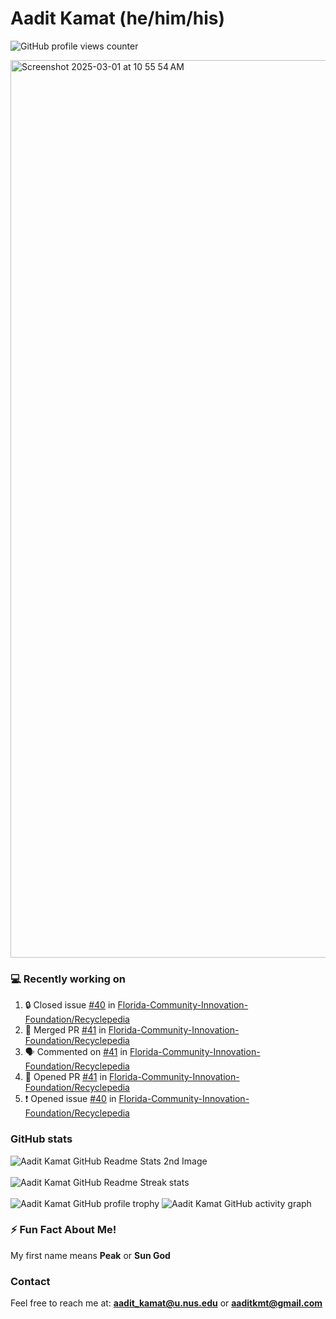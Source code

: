 # Aadit Kamat (he/him/his)
![GitHub profile views counter](https://komarev.com/ghpvc/?username=aaditkamat)

<img width="1436" alt="Screenshot 2025-03-01 at 10 55 54 AM" src="https://github.com/user-attachments/assets/42e818a5-0543-42c9-8379-b9a8b22076d5" />

### 💻 Recently working on
<!--START_SECTION:activity-->
1. 🔒 Closed issue [#40](https://github.com/Florida-Community-Innovation-Foundation/Recyclepedia/issues/40) in [Florida-Community-Innovation-Foundation/Recyclepedia](https://github.com/Florida-Community-Innovation-Foundation/Recyclepedia)
2. 🎉 Merged PR [#41](https://github.com/Florida-Community-Innovation-Foundation/Recyclepedia/pull/41) in [Florida-Community-Innovation-Foundation/Recyclepedia](https://github.com/Florida-Community-Innovation-Foundation/Recyclepedia)
3. 🗣 Commented on [#41](https://github.com/Florida-Community-Innovation-Foundation/Recyclepedia/pull/41#issuecomment-2926311790) in [Florida-Community-Innovation-Foundation/Recyclepedia](https://github.com/Florida-Community-Innovation-Foundation/Recyclepedia)
4. 💪 Opened PR [#41](https://github.com/Florida-Community-Innovation-Foundation/Recyclepedia/pull/41) in [Florida-Community-Innovation-Foundation/Recyclepedia](https://github.com/Florida-Community-Innovation-Foundation/Recyclepedia)
5. ❗ Opened issue [#40](https://github.com/Florida-Community-Innovation-Foundation/Recyclepedia/issues/40) in [Florida-Community-Innovation-Foundation/Recyclepedia](https://github.com/Florida-Community-Innovation-Foundation/Recyclepedia)
<!--END_SECTION:activity-->

### GitHub stats
<div>
  <img align="center" src="https://github-readme-stats.vercel.app/api?username=aaditkamat&show_icons=true&locale=en" alt="Aadit Kamat GitHub Readme Stats 2nd Image" />
  <br><br>
  <img align="center" src="https://github-readme-streak-stats.herokuapp.com/?user=aaditkamat" alt="Aadit Kamat GitHub Readme Streak stats" />
  <br><br>
  <img src="https://github-profile-trophy.vercel.app/?username=aaditkamat&theme=onedark" alt="Aadit Kamat GitHub profile trophy" />
  <img src="https://github-readme-activity-graph.vercel.app/graph?username=aaditkamat" alt="Aadit Kamat GitHub activity graph" />
</div>


### ⚡ Fun Fact About Me!
My first name means **Peak** or **Sun God**

### Contact
Feel free to reach me at: **aadit_kamat@u.nus.edu** or **aaditkmt@gmail.com**


